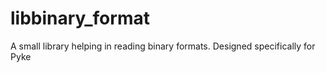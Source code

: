 # libbinary_format
A small library helping in reading binary formats. Designed specifically for Pyke

